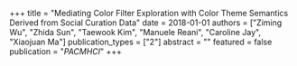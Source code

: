 +++
title = "Mediating Color Filter Exploration with Color Theme Semantics Derived from Social Curation Data"
date = 2018-01-01
authors = ["Ziming Wu", "Zhida Sun", "Taewook Kim", "Manuele Reani", "Caroline Jay", "Xiaojuan Ma"]
publication_types = ["2"]
abstract = ""
featured = false
publication = "*PACMHCI*"
+++

